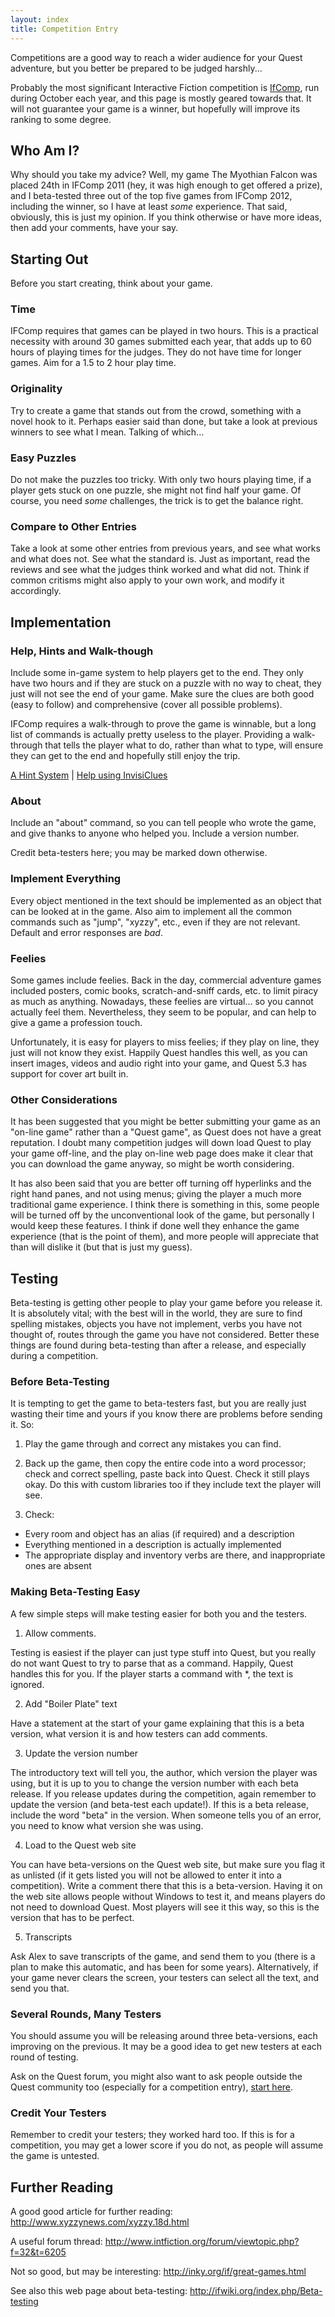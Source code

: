 ```yaml
---
layout: index
title: Competition Entry
---
```


Competitions are a good way to reach a wider audience for your Quest adventure, but you better be prepared to be judged harshly...

Probably the most significant Interactive Fiction competition is [IfComp](http://www.ifcomp.org/), run during October each year, and this page is mostly geared towards that. It will not guarantee your game is a winner, but hopefully will improve its ranking to some degree.

Who Am I?
---------

Why should you take my advice? Well, my game The Myothian Falcon was placed 24th in IFComp 2011 (hey, it was high enough to get offered a prize), and I beta-tested three out of the top five games from IFComp 2012, including the winner, so I have at least *some* experience. That said, obviously, this is just my opinion. If you think otherwise or have more ideas, then add your comments, have your say.


Starting Out
------------

Before you start creating, think about your game.

### Time

IFComp requires that games can be played in two hours. This is a practical necessity with around 30 games submitted each year, that adds up to 60 hours of playing times for the judges. They do not have time for longer games. Aim for a 1.5 to 2 hour play time.

### Originality

Try to create a game that stands out from the crowd, something with a novel hook to it. Perhaps easier said than done, but take a look at previous winners to see what I mean. Talking of which...

### Easy Puzzles

Do not make the puzzles too tricky. With only two hours playing time, if a player gets stuck on one puzzle, she might not find half your game. Of course, you need *some* challenges, the trick is to get the balance right.

### Compare to Other Entries

Take a look at some other entries from previous years, and see what works and what does not. See what the standard is. Just as important, read the reviews and see what the judges think worked and what did not. Think if common critisms might also apply to your own work, and modify it accordingly.

Implementation
--------------

### Help, Hints and Walk-though

Include some in-game system to help players get to the end. They only have two hours and if they are stuck on a puzzle with no way to cheat, they just will not see the end of your game. Make sure the clues are both good (easy to follow) and comprehensive (cover all possible problems).

IFComp requires a walk-through to prove the game is winnable, but a long list of commands is actually pretty useless to the player. Providing a walk-through that tells the player what to do, rather than what to type, will ensure they can get to the end and hopefully still enjoy the trip.

[A Hint System](a_hint_system.html) |
[Help using InvisiClues](invisiclues.html)

### About

Include an "about" command, so you can tell people who wrote the game, and give thanks to anyone who helped you. Include a version number.

Credit beta-testers here; you may be marked down otherwise.

### Implement Everything

Every object mentioned in the text should be implemented as an object that can be looked at in the game. Also aim to implement all the common commands such as "jump", "xyzzy", etc., even if they are not relevant. Default and error responses are *bad*.

### Feelies

Some games include feelies. Back in the day, commercial adventure games included posters, comic books, scratch-and-sniff cards, etc. to limit piracy as much as anything. Nowadays, these feelies are virtual... so you cannot actually feel them. Nevertheless, they seem to be popular, and can help to give a game a profession touch.

Unfortunately, it is easy for players to miss feelies; if they play on line, they just will not know they exist. Happily Quest handles this well, as you can insert images, videos and audio right into your game, and Quest 5.3 has support for cover art built in.

### Other Considerations

It has been suggested that you might be better submitting your game as an "on-line game" rather than a "Quest game", as Quest does not have a great reputation. I doubt many competition judges will down load Quest to play your game off-line, and the play on-line web page does make it clear that you can download the game anyway, so might be worth considering.

It has also been said that you are better off turning off hyperlinks and the right hand panes, and not using menus; giving the player a much more traditional game experience. I think there is something in this, some people will be turned off by the unconventional look of the game, but personally I would keep these features. I think if done well they enhance the game experience (that is the point of them), and more people will appreciate that than will dislike it (but that is just my guess).

Testing
-------

Beta-testing is getting other people to play your game before you release it. It is absolutely vital; with the best will in the world, they are sure to find spelling mistakes, objects you have not implement, verbs you have not thought of, routes through the game you have not considered. Better these things are found during beta-testing than after a release, and especially during a competition.

### Before Beta-Testing

It is tempting to get the game to beta-testers fast, but you are really just wasting their time and yours if you know there are problems before sending it. So:

1. Play the game through and correct any mistakes you can find.

2. Back up the game, then copy the entire code into a word processor; check and correct spelling, paste back into Quest. Check it still plays okay. Do this with custom libraries too if they include text the player will see.

3. Check:

-   Every room and object has an alias (if required) and a description
-   Everything mentioned in a description is actually implemented
-   The appropriate display and inventory verbs are there, and inappropriate ones are absent


### Making Beta-Testing Easy

A few simple steps will make testing easier for both you and the testers.

1. Allow comments.

Testing is easiest if the player can just type stuff into Quest, but you really do not want Quest to try to parse that as a command. Happily, Quest handles this for you. If the player starts a command with *, the text is ignored.

2. Add "Boiler Plate" text

Have a statement at the start of your game explaining that this is a beta version, what version it is and how testers can add comments.

3. Update the version number

The introductory text will tell you, the author, which version the player was using, but it is up to you to change the version number with each beta release. If you release updates during the competition, again remember to update the version (and beta-test each update!). If this is a beta release, include the word "beta" in the version. When someone tells you of an error, you need to know what version she was using.

4. Load to the Quest web site

You can have beta-versions on the Quest web site, but make sure you flag it as unlisted (if it gets listed you will not be allowed to enter it into a competition). Write a comment there that this is a beta-version. Having it on the web site allows people without Windows to test it, and means players do not need to download Quest. Most players will see it this way, so this is the version that has to be perfect.

5. Transcripts

Ask Alex to save transcripts of the game, and send them to you (there is a plan to make this automatic, and has been for some years). Alternatively, if your game never clears the screen, your testers can select all the text, and send you that.

### Several Rounds, Many Testers

You should assume you will be releasing around three beta-versions, each improving on the previous. It may be a good idea to get new testers at each round of testing.

Ask on the Quest forum, you might also want to ask people outside the Quest community too (especially for a competition entry), [start here](http://www.intfiction.org/forum/viewforum.php?f=19).

### Credit Your Testers

Remember to credit your testers; they worked hard too. If this is for a competition, you may get a lower score if you do not, as people will assume the game is untested.

Further Reading
---------------

A good good article for further reading: <http://www.xyzzynews.com/xyzzy.18d.html>

A useful forum thread: <http://www.intfiction.org/forum/viewtopic.php?f=32&t=6205>

Not so good, but may be interesting: <http://inky.org/if/great-games.html>

See also this web page about beta-testing: <http://ifwiki.org/index.php/Beta-testing>
